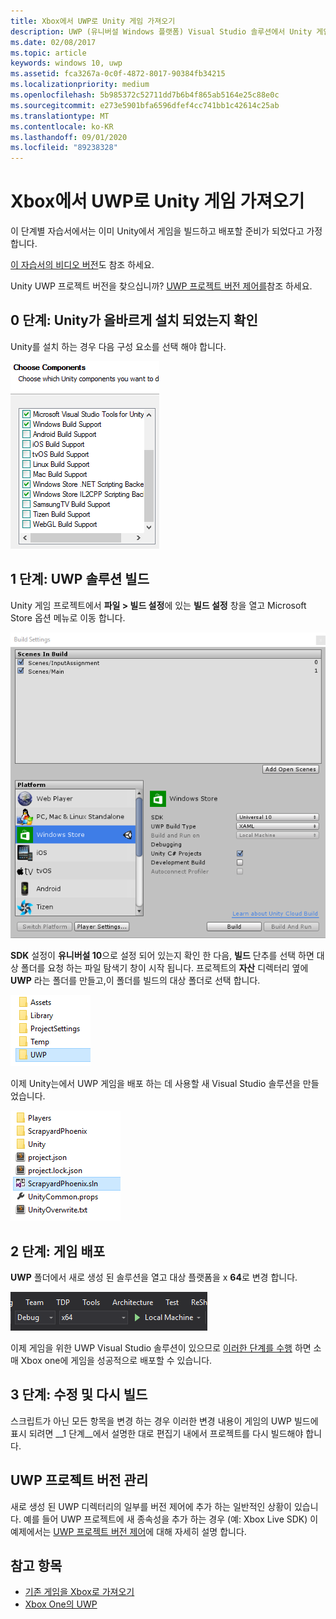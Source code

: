 ```yaml
---
title: Xbox에서 UWP로 Unity 게임 가져오기
description: UWP (유니버설 Windows 플랫폼) Visual Studio 솔루션에서 Unity 게임을 빌드 및 배포 하는 방법을 알아봅니다.
ms.date: 02/08/2017
ms.topic: article
keywords: windows 10, uwp
ms.assetid: fca3267a-0c0f-4872-8017-90384fb34215
ms.localizationpriority: medium
ms.openlocfilehash: 5b985372c52711dd7b6b4f865ab5164e25c88e0c
ms.sourcegitcommit: e273e5901bfa6596dfef4cc741bb1c42614c25ab
ms.translationtype: MT
ms.contentlocale: ko-KR
ms.lasthandoff: 09/01/2020
ms.locfileid: "89238328"
---
```

# <a name="bringing-unity-games-to-uwp-on-xbox"></a>Xbox에서 UWP로 Unity 게임 가져오기


이 단계별 자습서에서는 이미 Unity에서 게임을 빌드하고 배포할 준비가 되었다고 가정 합니다.

[이 자습서의 비디오 버전](https://www.youtube.com/watch?v=f0Ptvw7k-CE)도 참조 하세요.

Unity UWP 프로젝트 버전을 찾으십니까? [UWP 프로젝트 버전 제어를](development-lanes-unity-versioning.md)참조 하세요.

## <a name="step-0-ensure-unity-is-installed-correctly"></a>0 단계: Unity가 올바르게 설치 되었는지 확인

Unity를 설치 하는 경우 다음 구성 요소를 선택 해야 합니다.

![Unity 설치 구성 요소](images/unity-install-components.png)

## <a name="step-1-building-the-uwp-solution"></a>1 단계: UWP 솔루션 빌드

Unity 게임 프로젝트에서 **파일 > 빌드 설정**에 있는 **빌드 설정** 창을 열고 Microsoft Store 옵션 메뉴로 이동 합니다.

![빌드 설정 창](images/build-settings.png)

**SDK** 설정이 **유니버설 10**으로 설정 되어 있는지 확인 한 다음, **빌드** 단추를 선택 하면 대상 폴더를 요청 하는 파일 탐색기 창이 시작 됩니다. 프로젝트의 **자산** 디렉터리 옆에 **UWP** 라는 폴더를 만들고,이 폴더를 빌드의 대상 폴더로 선택 합니다.

![빌드 대상 폴더](images/build-destination.png)

이제 Unity는에서 UWP 게임을 배포 하는 데 사용할 새 Visual Studio 솔루션을 만들었습니다.

![UWP VS 솔루션](images/uwp-vs-solution.png)

## <a name="step-2-deploying-your-game"></a>2 단계: 게임 배포

**UWP** 폴더에서 새로 생성 된 솔루션을 열고 대상 플랫폼을 x **64**로 변경 합니다.

![x64 빌드 플랫폼](images/x64-build-platform.png)

이제 게임을 위한 UWP Visual Studio 솔루션이 있으므로 [이러한 단계를 수행](getting-started.md) 하면 소매 Xbox one에 게임을 성공적으로 배포할 수 있습니다.

## <a name="step-3-modify-and-rebuild"></a>3 단계: 수정 및 다시 빌드

스크립트가 아닌 모든 항목을 변경 하는 경우 이러한 변경 내용이 게임의 UWP 빌드에 표시 되려면 __1 단계__에서 설명한 대로 편집기 내에서 프로젝트를 다시 빌드해야 합니다.

## <a name="versioning-your-uwp-project"></a>UWP 프로젝트 버전 관리

새로 생성 된 UWP 디렉터리의 일부를 버전 제어에 추가 하는 일반적인 상황이 있습니다. 예를 들어 UWP 프로젝트에 새 종속성을 추가 하는 경우 (예: Xbox Live SDK)  이 예제에서는 [UWP 프로젝트 버전 제어](development-lanes-unity-versioning.md)에 대해 자세히 설명 합니다.

## <a name="see-also"></a>참고 항목
- [기존 게임을 Xbox로 가져오기](development-lanes-landing.md)
- [Xbox One의 UWP](index.md)
